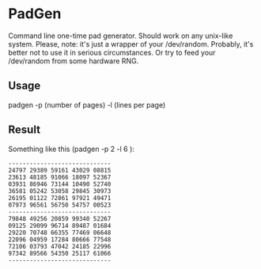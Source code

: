 PadGen
======
Command line one-time pad generator. Should work on any unix-like system. Please, note: it's just a wrapper of your /dev/random. Probably, it's better not to use it in serious circumstances. Or try to feed your /dev/random from some hardware RNG.

Usage
-----

padgen -p (number of pages) -l (lines per page)

Result
------
Something like this (padgen -p 2 -l 6 ):

    -----------------------------
    24797 29389 59161 43029 08815
    23613 48185 91066 18097 52367
    03931 86946 73144 10490 52740
    36581 05242 53058 29845 30973
    26195 01122 72861 97921 49471
    07973 96561 56750 54757 00523
    -----------------------------
    79848 49256 20859 99340 52267
    09125 29099 96714 89487 01684
    29220 70748 66355 77469 06648
    22096 04959 17284 80666 77548
    72106 03793 47042 24185 22996
    97342 89566 54350 25117 61066
    -----------------------------

